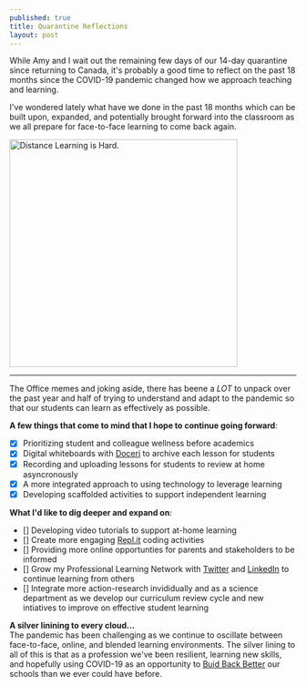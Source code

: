 ```yaml
---
published: true
title: Quarantine Reflections
layout: post
---
```


While Amy and I wait out the remaining few days of our 14-day quarantine since returning to Canada, it's probably a good time to reflect on the past 18 months since the COVID-19 pandemic changed how we approach teaching and learning.

I've wondered lately what have we done in the past 18 months which can be built upon, expanded, and potentially brought forward into the classroom as we all prepare for face-to-face learning to come back again.

<img src="https://covid-19archive.org/files/large/d756d9711a220a433229f8cc1455a9559fee0194.jpg" alt="Distance Learning is Hard." width="400"/>

---

The Office memes and joking aside, there has beene a *LOT* to unpack over the past year and half of trying to understand and adapt to the pandemic so that our students can learn as effectively as possible.

**A few things that come to mind that I hope to continue going forward**:
- [x] Prioritizing student and colleague wellness before academics
- [x] Digital whiteboards with [Doceri](www.doceri.com) to archive each lesson for students
- [x] Recording and uploading lessons for students to review at home asyncronously
- [x] A more integrated approach to using technology to leverage learning
- [x] Developing scaffolded activities to support independent learning

**What I'd like to dig deeper and expand on**:
- [] Developing video tutorials to support at-home learning
- [] Create more engaging [Repl.it](www.replit.com) coding activities
- [] Providing more online opportunties for parents and stakeholders to be informed
- [] Grow my Professional Learning Network with [Twitter](www.twitter.com/mvpoirier) and [LinkedIn](https://www.linkedin.com/in/mvpoirier8) to continue learning from others
- [] Integrate more action-research invididually and as a science department as we develop our curriculum review cycle and new intiatives to improve on effective student learning
  
**A silver linining to every cloud...**  
The pandemic has been challenging as we continue to oscillate between face-to-face, online, and blended learning environments. The silver lining to all of this is that as a profession we've been resilient, learning new skills, and hopefully using COVID-19 as an opportunity to [Buid Back Better](https://schoolsonline.education.ed.ac.uk/2020/06/17/john-hattie-interview-by-chris-cox-build-back-better/) our schools than we ever could have before.
